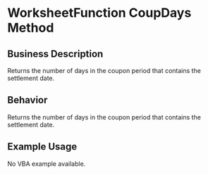 # WorksheetFunction CoupDays Method

## Business Description
Returns the number of days in the coupon period that contains the settlement date.

## Behavior
Returns the number of days in the coupon period that contains the settlement date.

## Example Usage
No VBA example available.
